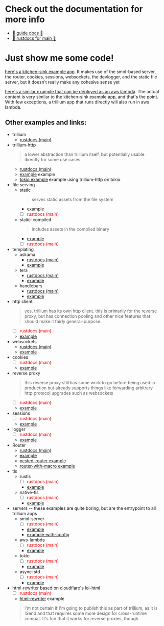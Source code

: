 # Check out the documentation for more info


* [📖 guide docs 📖](https://trillium.rs/)
* [📑 rustdocs for main 📑](https://docs.trillium.rs)


# Just show me some code!

[here's a kitchen-sink example app](https://github.com/trillium-rs/trillium/blob/main/example/src/main.rs). It makes use of the smol-based server, the router, cookies, sessions, websockets, the devlogger, and the static file server, but it doesn't really make any cohesive sense yet

[here's a similar example that can be deployed as an aws lambda](https://github.com/trillium-rs/trillium/blob/main/aws-lambda-example/src/main.rs). The actual content is very similar to the kitchen-sink example app, and that's the point. With few exceptions, a trillium app that runs directly will also run in aws lambda.


## Other examples and links:

* trillium
  * [rustdocs (main)](https://docs.trillium.rs/trillium/index.html)
* trillium-http
  > a lower abstraction than trillium itself, but potentially usable directly for some use cases
  * [rustdocs (main)](https://docs.trillium.rs/trillium_http/index.html)
  * [example](https://github.com/trillium-rs/trillium/blob/main/http/examples/http.rs) example
  * [tokio example](https://github.com/trillium-rs/trillium/blob/main/http/examples/tokio-http.rs) example using trillium-http on tokio
* file serving
  * static
    > serves static assets from the file system
    * [example](https://github.com/trillium-rs/trillium/blob/main/static/examples/static.rs)
    * [ ] <span style="color:red">rustdocs (main)</span>
  * static-compiled
    > includes assets in the compiled binary
    * [example](https://github.com/trillium-rs/trillium/blob/main/static-compiled/examples/static-compiled.rs) 
    * [ ] <span style="color:red">rustdocs (main)</span>
* templating
  * askama
    * [rustdocs (main)](https://docs.trillium.rs/trillium_askama/index.html)
    * [example](https://github.com/trillium-rs/trillium/blob/main/askama/examples/askama.rs)
  * tera
    * [rustdocs (main)](https://docs.trillium.rs/trillium_tera/index.html)
    * [example](https://github.com/trillium-rs/trillium/blob/main/tera/examples/tera.rs)
  * handlebars
    * [rustdocs (main)](https://docs.trillium.rs/trillium_handlebars/index.html)
    * [example](https://github.com/trillium-rs/trillium/blob/main/handlebars/examples/handlebars.rs)
* http client
  > yes, trillium has its own http client. this is primarily for the reverse proxy, but has connection pooling and other nice features that should make it fairly general-purpose.
  * [ ] <span style="color:red">rustdocs (main)</span>
  * [example](https://github.com/trillium-rs/trillium/blob/main/client/examples/client.rs)
* websockets
  * [rustdocs (main)](https://docs.trillium.rs/trillium_websockets/index.html)
  * [example](https://github.com/trillium-rs/trillium/blob/main/websockets/examples/websockets.rs)
* cookies
  * [ ] <span style="color:red">rustdocs (main)</span>
  * [example](https://github.com/trillium-rs/trillium/blob/main/cookies/examples/cookies.rs)
* reverse proxy
  > this reverse proxy still has some work to go before being used in production but already supports things like forwarding arbitrary http protocol upgrades such as websockets
  * [ ] <span style="color:red">rustdocs (main)</span>
  * [example](https://github.com/trillium-rs/trillium/blob/main/proxy/examples/proxy.rs)
* sessions
  * [ ] <span style="color:red">rustdocs (main)</span>
  * [example](https://github.com/trillium-rs/trillium/blob/main/sessions/examples/sessions.rs)
* logger
  * [ ] <span style="color:red">rustdocs (main)</span>
  * [example](https://github.com/trillium-rs/trillium/blob/main/logger/examples/logger.rs)
* Router
  * [rustdocs (main)](https://docs.trillium.rs/trillium_router/index.html)
  * [example](https://github.com/trillium-rs/trillium/blob/main/router/examples/router.rs)
  * [nested-router example](https://github.com/trillium-rs/trillium/blob/main/router/examples/nested-router.rs)
  * [router-with-macro example](https://github.com/trillium-rs/trillium/blob/main/router/examples/router-with-macro.rs)
* tls
  * rustls
    * [ ] <span style="color:red">rustdocs (main)</span>
    * [example](https://github.com/trillium-rs/trillium/blob/main/rustls/examples/rustls.rs)
  * native-tls
    * [ ] <span style="color:red">rustdocs (main)</span>
    * [example](https://github.com/trillium-rs/trillium/blob/main/native-tls/examples/native-tls.rs)
* servers -- these examples are quite boring, but are the entrypoint to all trillium apps
  * smol-server
    * [ ] <span style="color:red">rustdocs (main)</span>
    * [example](https://github.com/trillium-rs/trillium/blob/main/smol-server/examples/smol-server.rs)
    * [example-with-config](https://github.com/trillium-rs/trillium/blob/main/smol-server/examples/smol-server-with-config.rs)
  * aws-lambda
    * [ ] <span style="color:red">rustdocs (main)</span>
    * [example](https://github.com/trillium-rs/trillium/blob/main/aws-lambda-server/examples/aws-lambda.rs)
  * tokio
    * [ ] <span style="color:red">rustdocs (main)</span>
    * [example](https://github.com/trillium-rs/trillium/blob/main/tokio-server/examples/tokio.rs)
  * async-std
    * [ ] <span style="color:red">rustdocs (main)</span>
    * [example](https://github.com/trillium-rs/trillium/blob/main/async-std-server/examples/async-std-server.rs)
* html-rewriter based on cloudflare's lol-html
  * [ ] <span style="color:red">rustdocs (main)</span>
  * [html-rewriter](https://github.com/trillium-rs/trillium/blob/main/html-rewriter/examples/html-rewriter.rs) example
  > I'm not certain if I'm going to publish this as part of trillium, as it is !Send and that requires some more design for cross-runtime compat. It's fun that it works for reverse proxies, though.
